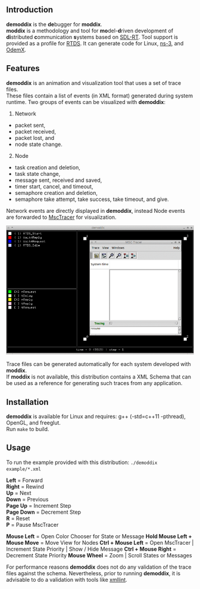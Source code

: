 Introduction
------

**demoddix** is the **de**bugger for **moddix**.  
**moddix** is a methodology and tool for **mo**del-**d**riven development of 
**di**stributed **c**ommunication **s**ystems based on [SDL-RT](http://www.sdl-rt.org).
Tool support is provided as a profile for [RTDS](http://www.pragmadev.com/product/modeling.html).
It can generate code for Linux, [ns-3](http://www.nsnam.org), and [OdemX](http://sourceforge.net/projects/odemx/).

Features
------

**demoddix** is an animation and visualization tool that uses a set of trace files.  
These files contain a list of events (in XML format) generated during system runtime.
Two groups of events can be visualized with **demoddix**:

1. Network
  * packet sent,
  * packet received,
  * packet lost, and
  * node state change.  
2. Node
  * task creation and deletion,
  * task state change,
  * message sent, received and saved,
  * timer start, cancel, and timeout,
  * semaphore creation and deletion,
  * semaphore take attempt, take success, take timeout, and give.

Network events are directly displayed in **demoddix**, instead Node events are forwarded to [MscTracer](http://www.pragmadev.com/product/tracing.html) for visualization.

![alt text](https://github.com/mbrumbulli/demoddix/raw/master/example/demoddix.gif "demoddix example - msctracer node 0")

Trace files can be generated automatically for each system developed with **moddix**.  
If **moddix** is not available, this distribution contains a XML Schema that can be used as a reference 
for generating such traces from any application.

Installation
------

**demoddix** is available for Linux and requires: g++ (-std=c++11 -pthread), OpenGL, and freeglut.  
Run `make` to build.

Usage
------

To run the example provided with this distribution: `./demoddix example/*.xml`  

**Left** = Forward  
**Right** = Rewind  
**Up** = Next  
**Down** = Previous  
**Page Up** = Increment Step  
**Page Down** = Decrement Step  
**R** = Reset  
**P** = Pause MscTracer

**Mouse Left** = Open Color Chooser for State or Message
**Hold Mouse Left + Mouse Move** = Move View for Nodes
**Ctrl + Mouse Left** = Open MscTracer | Increment State Priority | Show / Hide Message
**Ctrl + Mouse Right** = Decrement State Priority 
**Mouse Wheel** = Zoom | Scroll States or Messages

For performance reasons **demoddix** does not do any validation of the trace files against the schema. Nevertheless, 
prior to running **demoddix**, it is advisable to do a validation with tools like [xmllint](http://xmlsoft.org/xmllint.html).





